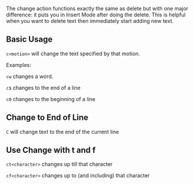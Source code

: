 The change action functions exactly the same as delete but with one major difference: it puts you in Insert Mode after doing the delete. This is helpful when you want to delete text then immediately start adding new text.

## Basic Usage

`c<motion>` will change the text specified by that motion.

Examples:

`cw` changes a word.

`c$` changes to the end of a line

`c0` changes to the beginning of a line

## Change to End of Line

`C` will change text to the end of the current line

## Use Change with t and f

`ct<character>` changes up till that character

`cf<character>` changes up to (and including) that character
